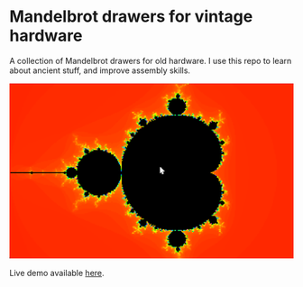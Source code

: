 # Mandelbrot drawers for vintage hardware

A collection of Mandelbrot drawers for old hardware. I use this repo to learn about ancient stuff, and improve assembly skills.

![screenshot](site/dist/images/screenshot.png)

Live demo available [here](https://csokavar.hu/projects/mandelbrot).


